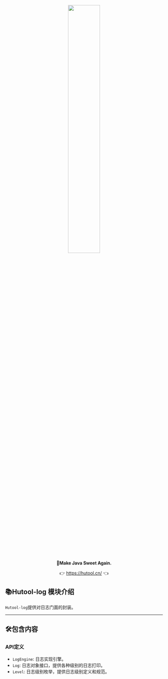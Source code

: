 <p align="center">
	<a href="https://hutool.cn/"><img src="https://plus.hutool.cn/images/hutool.svg" width="45%"></a>
</p>
<p align="center">
	<strong>🍬Make Java Sweet Again.</strong>
</p>
<p align="center">
	👉 <a href="https://hutool.cn">https://hutool.cn/</a> 👈
</p>

## 📚Hutool-log 模块介绍

`Hutool-log`提供对日志门面的封装。

-------------------------------------------------------------------------------

## 🛠️包含内容

### API定义

- `LogEngine`: 日志实现引擎。
- `Log`:       日志对象接口，提供各种级别的日志打印。
- `Level`:     日志级别枚举，提供日志级别定义和规范。
